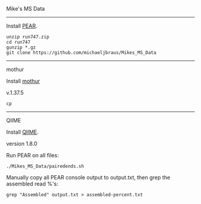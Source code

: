 Mike's MS Data

---

Install [PEAR](https://github.com/xflouris/PEAR).

```
unzip run747.zip
cd run747
gunzip *.gz
git clone https://github.com/michaeljbraus/Mikes_MS_Data
```

---

mothur

Install [mothur](https://github.com/mothur/mothur/releases)

v.1.37.5

```
cp 
```

---

QIIME

Install [QIIME](http://qiime.org/install/install.html#installing-qiime-natively-with-a-minimal-base-install).

version 1.8.0

Run PEAR on all files:
```
./Mikes_MS_Data/pairedends.sh
```

Manually copy all PEAR console output to output.txt, then grep the assembled read %'s:
```
grep "Assembled" output.txt > assembled-percent.txt
```
